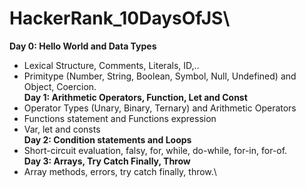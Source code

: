 # HackerRank_10DaysOfJS\
**Day 0: Hello World and Data Types** 
* Lexical Structure, Comments, Literals, ID,..
* Primitype (Number, String, Boolean, Symbol, Null, Undefined) and Object, Coercion.\
**Day 1: Arithmetic Operators, Function, Let and Const**
* Operator Types (Unary, Binary, Ternary) and Arithmetic Operators
* Functions statement and Functions expression
* Var, let and consts\
**Day 2: Condition statements and Loops**
* Short-circuit evaluation, falsy, for, while, do-while, for-in, for-of.\
**Day 3: Arrays, Try Catch Finally, Throw**
* Array methods, errors, try catch finally, throw.\